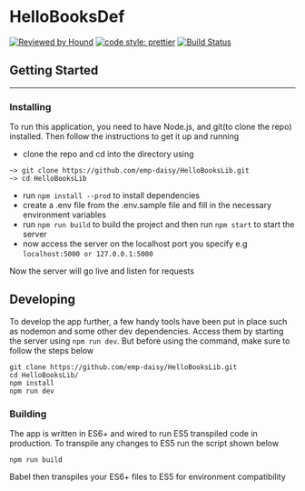 # HelloBooksDef

[comment]: # (HoundCi Badge)
[![Reviewed by Hound](https://img.shields.io/badge/Reviewed_by-Hound-8E64B0.svg)](https://houndci.com)
[![code style: prettier](https://img.shields.io/badge/code_style-prettier-ff69b4.svg?style=flat-square)](https://github.com/prettier/prettier)
[![Build Status](https://travis-ci.org/emp-daisy/HelloBooksLib.svg?branch=develop)](https://travis-ci.org/emp-daisy/HelloBooksLib)

## Getting Started
---
### Installing

To run this application, you need to have Node.js, and git(to clone the repo) installed. Then follow the instructions to get
it up and running

- clone the repo and cd into the directory using

```shell
~> git clone https://github.com/emp-daisy/HelloBooksLib.git
~> cd HelloBooksLib
```

- run `npm install --prod` to install dependencies
- create a .env file from the .env.sample file and fill in the necessary environment variables
- run `npm run build` to build the project and then run `npm start` to start the server
- now access the server on the localhost port you specify e.g `localhost:5000 or 127.0.0.1:5000`

Now the server will go live and listen for requests

## Developing

To develop the app further, a few handy tools have been put in place such as nodemon and some other dev dependencies.
Access them by starting the server using `npm run dev`. But before using the command, make sure to follow the steps below

```shell
git clone https://github.com/emp-daisy/HelloBooksLib.git
cd HelloBooksLib/
npm install
npm run dev
```

### Building

The app is written in ES6+ and wired to run ES5 transpiled code in production. To transpile any changes to ES5 run the script shown below

```shell
npm run build
```
Babel then transpiles your ES6+ files to ES5 for environment compatibility
